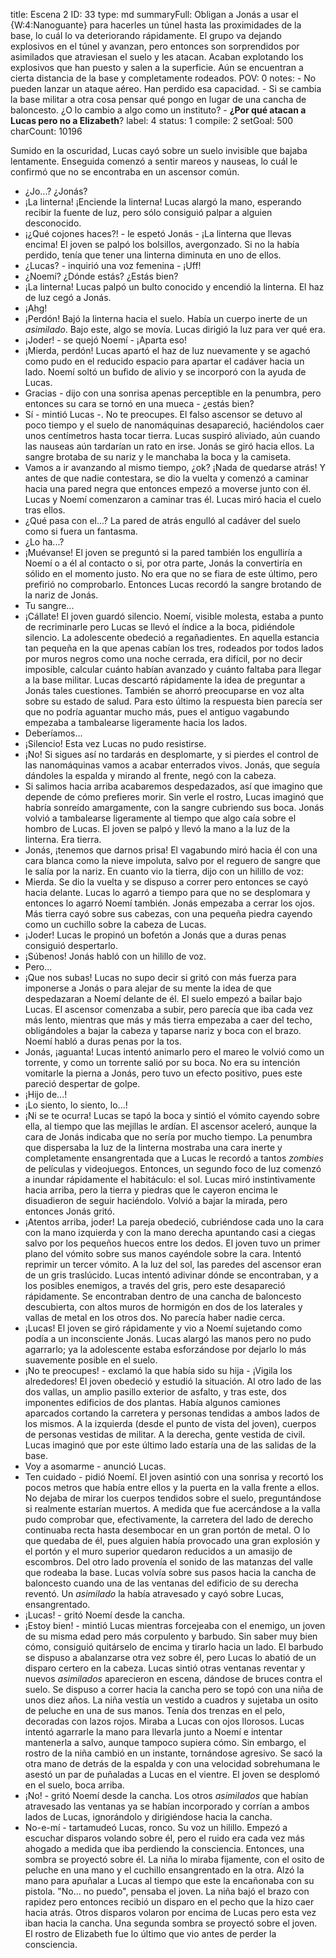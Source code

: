 title:          Escena 2
ID:             33
type:           md
summaryFull:    Obligan a Jonás a usar el {W:4:Nanoguante} para hacerles un túnel hasta las proximidades de la base, lo cuál lo va deteriorando rápidamente. El grupo va dejando explosivos en el túnel y avanzan, pero entonces son sorprendidos por asimilados que atraviesan el suelo y les atacan. Acaban explotando los explosivos que han puesto y salen a la superficie. Aún se encuentran a cierta distancia de la base y completamente rodeados.
POV:            0
notes:          - No pueden lanzar un ataque aéreo. Han perdido esa capacidad.
                - Si se cambia la base militar a otra cosa pensar qué pongo en lugar de una cancha de baloncesto. ¿O lo cambio a algo como un instituto?
                - **¿Por qué atacan a Lucas pero no a Elizabeth**?
label:          4
status:         1
compile:        2
setGoal:        500
charCount:      10196


Sumido en la oscuridad, Lucas cayó sobre un suelo invisible que bajaba lentamente.
Enseguida comenzó a sentir mareos y nauseas, lo cuál le confirmó que no se encontraba en un ascensor común.
- ¿Jo...? ¿Jonás?
- ¡La linterna! ¡Enciende la linterna!
Lucas alargó la mano, esperando recibir la fuente de luz, pero sólo consiguió palpar a alguien desconocido.
- ¡¿Qué cojones haces?! - le espetó Jonás - ¡La linterna que llevas encima!
El joven se palpó los bolsillos, avergonzado. Si no la había perdido, tenía que tener una linterna diminuta en uno de ellos.
- ¿Lucas? - inquirió una voz femenina - ¡Uff!
- ¿Noemí? ¿Dónde estás? ¿Estás bien?
- ¡La linterna!
Lucas palpó un bulto conocido y encendió la linterna. El haz de luz cegó a Jonás.
- ¡Ahg!
- ¡Perdón!
Bajó la linterna hacia el suelo. Había un cuerpo inerte de un *asimilado*. Bajo este, algo se movía.
Lucas dirigió la luz para ver qué era.
- ¡Joder! - se quejó Noemí - ¡Aparta eso!
- ¡Mierda, perdón!
Lucas apartó el haz de luz nuevamente y se agachó como pudo en el reducido espacio para apartar el cadáver hacia un lado. Noemí soltó un bufido de alivio y se incorporó con la ayuda de Lucas.
- Gracias - dijo con una sonrisa apenas perceptible en la penumbra, pero entonces su cara se tornó en una mueca - ¿estás bien?
- Sí - mintió Lucas -. No te preocupes.
El falso ascensor se detuvo al poco tiempo y el suelo de nanomáquinas desapareció, haciéndolos caer unos centímetros hasta tocar tierra. Lucas suspiró aliviado, aún cuando las nauseas aún tardarían un rato en irse.
Jonás se giró hacia ellos. La sangre brotaba de su nariz y le manchaba la boca y la camiseta.
- Vamos a ir avanzando al mismo tiempo, ¿ok? ¡Nada de quedarse atrás!
Y antes de que nadie contestara, se dio la vuelta y comenzó a caminar hacia una pared negra que entonces empezó a moverse junto con él.
Lucas y Noemí comenzaron a caminar tras él. Lucas miró hacia el cuelo tras ellos.
- ¿Qué pasa con el...?
La pared de atrás engulló al cadáver del suelo como si fuera un fantasma.
- ¿Lo ha...?
- ¡Muévanse!
El joven se preguntó si la pared también los engulliría a Noemí o a él al contacto o si, por otra parte, Jonás la convertiría en sólido en el momento justo.
No era que no se fiara de este último, pero prefirió no comprobarlo.
Entonces Lucas recordó la sangre brotando de la nariz de Jonás.
- Tu sangre...
- ¡Cállate!
El joven guardó silencio. Noemí, visible molesta, estaba a punto de recriminarle pero Lucas se llevó el índice a la boca, pidiéndole silencio. La adolescente obedeció a regañadientes.
En aquella estancia tan pequeña en la que apenas cabían los tres, rodeados por todos lados por muros negros como una noche cerrada, era difícil, por no decir imposible, calcular cuánto habían avanzado y cuánto faltaba para llegar a la base militar.
Lucas descartó rápidamente la idea de preguntar a Jonás tales cuestiones. También se ahorró preocuparse en voz alta sobre su estado de salud.
Para esto último la respuesta bien parecía ser que no podría aguantar mucho más, pues el antiguo vagabundo empezaba a tambalearse ligeramente hacia los lados.
- Deberíamos...
- ¡Silencio!
Esta vez Lucas no pudo resistirse.
- ¡No! Si sigues así no tardarás en desplomarte, y si pierdes el control de las nanomáquinas vamos a acabar enterrados vivos.
Jonás, que seguía dándoles la espalda y  mirando al frente, negó con la cabeza.
- Si salimos hacia arriba acabaremos despedazados, así que imagino que depende de cómo prefieres morir.
Sin verle el rostro, Lucas imaginó que habría sonreído  amargamente, con la sangre cubriendo sus boca.
Jonás volvió a tambalearse ligeramente al tiempo que algo caía  sobre el hombro de Lucas. El joven se palpó y llevó la mano a la luz de la linterna.
Era tierra.
- Jonás, ¡tenemos que darnos prisa!
El vagabundo miró hacia él con una cara blanca como la nieve impoluta, salvo por el reguero de sangre que le salía por la nariz.
En cuanto vio la tierra, dijo con un hilillo de voz:
- Mierda.
Se dio la vuelta y se dispuso a correr pero entonces se cayó hacia delante. Lucas lo agarró a tiempo para que no se desplomara y entonces lo agarró Noemí también.
Jonás empezaba a cerrar los ojos. Más tierra cayó sobre sus cabezas, con una pequeña piedra cayendo como un cuchillo sobre la cabeza de Lucas.
- ¡Joder!
Lucas le propinó un bofetón a Jonás que a duras penas consiguió despertarlo.
- ¡Súbenos!
Jonás habló con un hilillo de voz.
- Pero...
- ¡Que nos subas!
Lucas no supo decir si gritó con más fuerza para imponerse a Jonás o para alejar de su mente la idea de que despedazaran a Noemí delante de él.
El suelo empezó a bailar bajo Lucas.
El ascensor comenzaba a subir, pero parecía que iba cada vez más lento, mientras que más y más tierra empezaba a caer del techo, obligándoles a bajar la cabeza y taparse nariz y boca con el brazo.
Noemí habló a duras penas por la tos.
- Jonás, ¡aguanta!
Lucas intentó animarlo pero el mareo le volvió como un torrente, y como un torrente salió por su boca.
No era su intención vomitarle la pierna a Jonás, pero tuvo un efecto positivo, pues este pareció despertar de golpe.
- ¡Hijo de...!
- ¡Lo siento, lo siento, lo...!
- ¡Ni se te ocurra!
Lucas se tapó la boca y sintió el vómito cayendo sobre ella, al tiempo que las mejillas le ardían.
El ascensor aceleró, aunque la cara de Jonás indicaba que no sería por mucho tiempo. La penumbra que dispersaba la luz de la linterna mostraba una cara inerte y completamente ensangrentada que a Lucas le recordó a tantos *zombies* de películas y videojuegos.
Entonces, un segundo foco de luz comenzó a inundar rápidamente el habitáculo: el sol. Lucas miró instintivamente hacia arriba, pero la tierra y piedras que le cayeron encima le disuadieron de seguir haciéndolo.
Volvió a bajar la mirada, pero entonces Jonás gritó.
- ¡Atentos arriba, joder!
La pareja obedeció, cubriéndose cada uno la cara con la mano izquierda y con la mano derecha apuntando casi a ciegas salvo por los pequeños huecos entre los dedos.
El joven tuvo un primer plano del vómito sobre sus manos cayéndole sobre la cara. Intentó reprimir un tercer vómito.
A la luz del sol, las paredes del ascensor eran de un gris traslúcido. Lucas intentó adivinar dónde se encontraban, y a los posibles enemigos, a través del gris, pero este desapareció rápidamente.
Se encontraban dentro de una cancha de baloncesto descubierta, con altos muros de hormigón en dos de los laterales y vallas de metal en los otros dos.
No parecía haber nadie cerca.
- ¡Lucas!
El joven se giró rápidamente y vio a Noemí sujetando como podía a un inconsciente Jonás. Lucas alargó las manos pero no pudo agarrarlo; ya la adolescente estaba esforzándose por dejarlo lo más suavemente posible en el suelo.
- ¡No te preocupes! - exclamó la que había sido su hija - ¡Vigila los alrededores!
El joven obedeció y estudió la situación.
Al otro lado de las dos vallas, un amplio pasillo exterior de asfalto, y tras este, dos imponentes edificios de dos plantas.
Había algunos camiones aparcados cortando la carretera y personas tendidas a ambos lados de los mismos. A la izquierda (desde el punto de vista del joven), cuerpos de personas vestidas de militar. A la derecha, gente vestida de civil. Lucas imaginó que por este último lado estaría una de las salidas de la base.
- Voy a asomarme - anunció Lucas.
- Ten cuidado - pidió Noemí.
El joven asintió con una sonrisa y recortó los pocos metros que había entre ellos y la puerta en la valla frente a ellos. No dejaba de mirar los cuerpos tendidos sobre el suelo, preguntándose si realmente estarían muertos. A medida que fue acercándose a la valla pudo comprobar que, efectivamente, la carretera del lado de derecho continuaba recta hasta desembocar en un gran portón de metal. O lo que quedaba de él, pues alguien había provocado una gran explosión y el portón y el muro superior quedaron reducidos a un amasijo de escombros.
Del otro lado provenía el sonido de las matanzas del valle que rodeaba la base.
Lucas volvía sobre sus pasos hacia la cancha de baloncesto cuando una de las ventanas del edificio de su derecha reventó. Un *asimilado* la había atravesado y cayó sobre Lucas, ensangrentado.
- ¡Lucas! - gritó Noemí desde la cancha.
- ¡Estoy bien! - mintió Lucas mientras forcejeaba con el enemigo, un joven de su misma edad pero más corpulento y barbudo.
Sin saber muy bien cómo, consiguió quitárselo de encima y tirarlo hacia un lado. El barbudo se dispuso a abalanzarse otra vez sobre él, pero Lucas lo abatió de un disparo certero en la cabeza.
Lucas sintió otras ventanas reventar y nuevos *asimilados* aparecieron en escena, dándose de bruces contra el suelo.
Se dispuso a correr hacia la cancha pero se topó con una niña de unos diez años.
La niña vestía un vestido a cuadros y sujetaba un osito de peluche en una de sus manos. Tenía dos trenzas en el pelo, decoradas con lazos rojos. Miraba a Lucas con ojos llorosos.
Lucas intentó agarrarle la mano para llevarla junto a Noemí e intentar mantenerla a salvo, aunque tampoco supiera cómo.
Sin embargo, el rostro de la niña cambió en un instante, tornándose agresivo. Se sacó la otra mano de detrás de la espalda y con una velocidad sobrehumana le asestó un par de puñaladas a Lucas en el vientre.
El joven se desplomó en el suelo, boca arriba.
- ¡No! - gritó Noemí desde la cancha.
Los otros *asimilados* que habían atravesado las ventanas ya se habían incorporado y corrían a ambos lados de Lucas, ignorándolo y dirigiéndose hacia la cancha.
- No-e-mí - tartamudeó Lucas, ronco. Su voz un hilillo.
Empezó a escuchar disparos volando sobre él, pero el ruido era cada vez más ahogado a medida que iba perdiendo la consciencia.
Entonces, una sombra se proyectó sobre él.
La niña lo miraba fijamente, con el osito de peluche en una mano y el cuchillo ensangrentado en la otra.
Alzó la mano para apuñalar a Lucas al tiempo que este la encañonaba con su pistola.
"No... no puedo", pensaba el joven.
La niña bajó el brazo con rapidez pero entonces recibió un disparo en el pecho que la hizo caer hacia atrás.
Otros disparos volaron por encima de Lucas pero esta vez iban hacia la cancha.
Una segunda sombra se proyectó sobre el joven.
El rostro de Elizabeth fue lo último que vio antes de perder la consciencia.